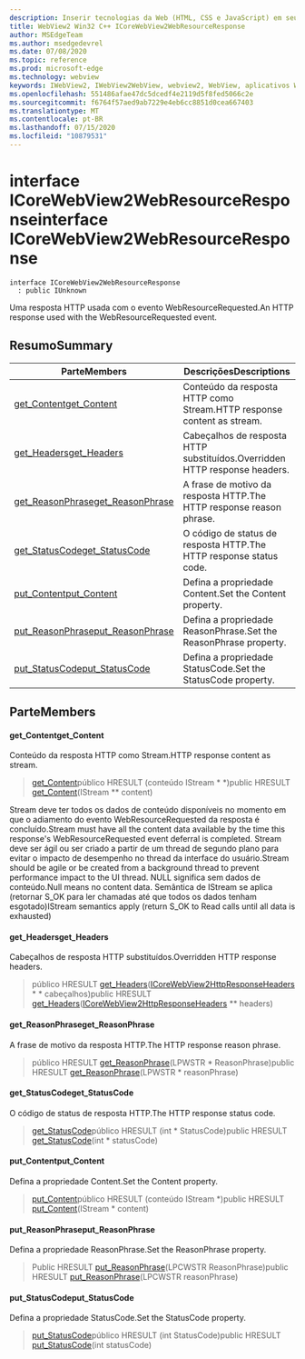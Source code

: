 ```yaml
---
description: Inserir tecnologias da Web (HTML, CSS e JavaScript) em seus aplicativos nativos com o controle WebView2 do Microsoft Edge
title: WebView2 Win32 C++ ICoreWebView2WebResourceResponse
author: MSEdgeTeam
ms.author: msedgedevrel
ms.date: 07/08/2020
ms.topic: reference
ms.prod: microsoft-edge
ms.technology: webview
keywords: IWebView2, IWebView2WebView, webview2, WebView, aplicativos Win32, Win32, Edge, ICoreWebView2, ICoreWebView2Controller, controle do navegador, HTML Edge, ICoreWebView2WebResourceResponse
ms.openlocfilehash: 551486afae47dc5dcedf4e2119d5f8fed5066c2e
ms.sourcegitcommit: f6764f57aed9ab7229e4eb6cc8851d0cea667403
ms.translationtype: MT
ms.contentlocale: pt-BR
ms.lasthandoff: 07/15/2020
ms.locfileid: "10879531"
---
```

# <span data-ttu-id="f978a-104">interface ICoreWebView2WebResourceResponse</span><span class="sxs-lookup"><span data-stu-id="f978a-104">interface ICoreWebView2WebResourceResponse</span></span> 

```
interface ICoreWebView2WebResourceResponse
  : public IUnknown
```

<span data-ttu-id="f978a-105">Uma resposta HTTP usada com o evento WebResourceRequested.</span><span class="sxs-lookup"><span data-stu-id="f978a-105">An HTTP response used with the WebResourceRequested event.</span></span>

## <span data-ttu-id="f978a-106">Resumo</span><span class="sxs-lookup"><span data-stu-id="f978a-106">Summary</span></span>

 <span data-ttu-id="f978a-107">Parte</span><span class="sxs-lookup"><span data-stu-id="f978a-107">Members</span></span>                        | <span data-ttu-id="f978a-108">Descrições</span><span class="sxs-lookup"><span data-stu-id="f978a-108">Descriptions</span></span>
--------------------------------|---------------------------------------------
[<span data-ttu-id="f978a-109">get_Content</span><span class="sxs-lookup"><span data-stu-id="f978a-109">get_Content</span></span>](#get_content) | <span data-ttu-id="f978a-110">Conteúdo da resposta HTTP como Stream.</span><span class="sxs-lookup"><span data-stu-id="f978a-110">HTTP response content as stream.</span></span>
[<span data-ttu-id="f978a-111">get_Headers</span><span class="sxs-lookup"><span data-stu-id="f978a-111">get_Headers</span></span>](#get_headers) | <span data-ttu-id="f978a-112">Cabeçalhos de resposta HTTP substituídos.</span><span class="sxs-lookup"><span data-stu-id="f978a-112">Overridden HTTP response headers.</span></span>
[<span data-ttu-id="f978a-113">get_ReasonPhrase</span><span class="sxs-lookup"><span data-stu-id="f978a-113">get_ReasonPhrase</span></span>](#get_reasonphrase) | <span data-ttu-id="f978a-114">A frase de motivo da resposta HTTP.</span><span class="sxs-lookup"><span data-stu-id="f978a-114">The HTTP response reason phrase.</span></span>
[<span data-ttu-id="f978a-115">get_StatusCode</span><span class="sxs-lookup"><span data-stu-id="f978a-115">get_StatusCode</span></span>](#get_statuscode) | <span data-ttu-id="f978a-116">O código de status de resposta HTTP.</span><span class="sxs-lookup"><span data-stu-id="f978a-116">The HTTP response status code.</span></span>
[<span data-ttu-id="f978a-117">put_Content</span><span class="sxs-lookup"><span data-stu-id="f978a-117">put_Content</span></span>](#put_content) | <span data-ttu-id="f978a-118">Defina a propriedade Content.</span><span class="sxs-lookup"><span data-stu-id="f978a-118">Set the Content property.</span></span>
[<span data-ttu-id="f978a-119">put_ReasonPhrase</span><span class="sxs-lookup"><span data-stu-id="f978a-119">put_ReasonPhrase</span></span>](#put_reasonphrase) | <span data-ttu-id="f978a-120">Defina a propriedade ReasonPhrase.</span><span class="sxs-lookup"><span data-stu-id="f978a-120">Set the ReasonPhrase property.</span></span>
[<span data-ttu-id="f978a-121">put_StatusCode</span><span class="sxs-lookup"><span data-stu-id="f978a-121">put_StatusCode</span></span>](#put_statuscode) | <span data-ttu-id="f978a-122">Defina a propriedade StatusCode.</span><span class="sxs-lookup"><span data-stu-id="f978a-122">Set the StatusCode property.</span></span>

## <span data-ttu-id="f978a-123">Parte</span><span class="sxs-lookup"><span data-stu-id="f978a-123">Members</span></span>

#### <span data-ttu-id="f978a-124">get_Content</span><span class="sxs-lookup"><span data-stu-id="f978a-124">get_Content</span></span> 

<span data-ttu-id="f978a-125">Conteúdo da resposta HTTP como Stream.</span><span class="sxs-lookup"><span data-stu-id="f978a-125">HTTP response content as stream.</span></span>

> <span data-ttu-id="f978a-126">[get_Content](#get_content)público HRESULT (conteúdo IStream \* \*)</span><span class="sxs-lookup"><span data-stu-id="f978a-126">public HRESULT [get_Content](#get_content)(IStream \*\* content)</span></span>

<span data-ttu-id="f978a-127">Stream deve ter todos os dados de conteúdo disponíveis no momento em que o adiamento do evento WebResourceRequested da resposta é concluído.</span><span class="sxs-lookup"><span data-stu-id="f978a-127">Stream must have all the content data available by the time this response's WebResourceRequested event deferral is completed.</span></span> <span data-ttu-id="f978a-128">Stream deve ser ágil ou ser criado a partir de um thread de segundo plano para evitar o impacto de desempenho no thread da interface do usuário.</span><span class="sxs-lookup"><span data-stu-id="f978a-128">Stream should be agile or be created from a background thread to prevent performance impact to the UI thread.</span></span> <span data-ttu-id="f978a-129">NULL significa sem dados de conteúdo.</span><span class="sxs-lookup"><span data-stu-id="f978a-129">Null means no content data.</span></span> <span data-ttu-id="f978a-130">Semântica de IStream se aplica (retornar S_OK para ler chamadas até que todos os dados tenham esgotado)</span><span class="sxs-lookup"><span data-stu-id="f978a-130">IStream semantics apply (return S_OK to Read calls until all data is exhausted)</span></span>

#### <span data-ttu-id="f978a-131">get_Headers</span><span class="sxs-lookup"><span data-stu-id="f978a-131">get_Headers</span></span> 

<span data-ttu-id="f978a-132">Cabeçalhos de resposta HTTP substituídos.</span><span class="sxs-lookup"><span data-stu-id="f978a-132">Overridden HTTP response headers.</span></span>

> <span data-ttu-id="f978a-133">público HRESULT [get_Headers](#get_headers)([ICoreWebView2HttpResponseHeaders](icorewebview2httpresponseheaders.md) \* \* cabeçalhos)</span><span class="sxs-lookup"><span data-stu-id="f978a-133">public HRESULT [get_Headers](#get_headers)([ICoreWebView2HttpResponseHeaders](icorewebview2httpresponseheaders.md) \*\* headers)</span></span>

#### <span data-ttu-id="f978a-134">get_ReasonPhrase</span><span class="sxs-lookup"><span data-stu-id="f978a-134">get_ReasonPhrase</span></span> 

<span data-ttu-id="f978a-135">A frase de motivo da resposta HTTP.</span><span class="sxs-lookup"><span data-stu-id="f978a-135">The HTTP response reason phrase.</span></span>

> <span data-ttu-id="f978a-136">público HRESULT [get_ReasonPhrase](#get_reasonphrase)(LPWSTR \* ReasonPhrase)</span><span class="sxs-lookup"><span data-stu-id="f978a-136">public HRESULT [get_ReasonPhrase](#get_reasonphrase)(LPWSTR \* reasonPhrase)</span></span>

#### <span data-ttu-id="f978a-137">get_StatusCode</span><span class="sxs-lookup"><span data-stu-id="f978a-137">get_StatusCode</span></span> 

<span data-ttu-id="f978a-138">O código de status de resposta HTTP.</span><span class="sxs-lookup"><span data-stu-id="f978a-138">The HTTP response status code.</span></span>

> <span data-ttu-id="f978a-139">[get_StatusCode](#get_statuscode)público HRESULT (int \* StatusCode)</span><span class="sxs-lookup"><span data-stu-id="f978a-139">public HRESULT [get_StatusCode](#get_statuscode)(int \* statusCode)</span></span>

#### <span data-ttu-id="f978a-140">put_Content</span><span class="sxs-lookup"><span data-stu-id="f978a-140">put_Content</span></span> 

<span data-ttu-id="f978a-141">Defina a propriedade Content.</span><span class="sxs-lookup"><span data-stu-id="f978a-141">Set the Content property.</span></span>

> <span data-ttu-id="f978a-142">[put_Content](#put_content)público HRESULT (conteúdo IStream \*)</span><span class="sxs-lookup"><span data-stu-id="f978a-142">public HRESULT [put_Content](#put_content)(IStream \* content)</span></span>

#### <span data-ttu-id="f978a-143">put_ReasonPhrase</span><span class="sxs-lookup"><span data-stu-id="f978a-143">put_ReasonPhrase</span></span> 

<span data-ttu-id="f978a-144">Defina a propriedade ReasonPhrase.</span><span class="sxs-lookup"><span data-stu-id="f978a-144">Set the ReasonPhrase property.</span></span>

> <span data-ttu-id="f978a-145">Public HRESULT [put_ReasonPhrase](#put_reasonphrase)(LPCWSTR ReasonPhrase)</span><span class="sxs-lookup"><span data-stu-id="f978a-145">public HRESULT [put_ReasonPhrase](#put_reasonphrase)(LPCWSTR reasonPhrase)</span></span>

#### <span data-ttu-id="f978a-146">put_StatusCode</span><span class="sxs-lookup"><span data-stu-id="f978a-146">put_StatusCode</span></span> 

<span data-ttu-id="f978a-147">Defina a propriedade StatusCode.</span><span class="sxs-lookup"><span data-stu-id="f978a-147">Set the StatusCode property.</span></span>

> <span data-ttu-id="f978a-148">[put_StatusCode](#put_statuscode)público HRESULT (int StatusCode)</span><span class="sxs-lookup"><span data-stu-id="f978a-148">public HRESULT [put_StatusCode](#put_statuscode)(int statusCode)</span></span>

